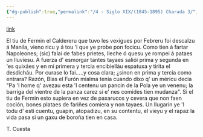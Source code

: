 ```yaml
---
{"dg-publish":true,"permalink":"/4 - Siglo XIX/(1845-1895) Charada 3/","tags":["#Siglo_19","central","Teodoro_Cuesta","escrito","Mieres","poema"]}
---
```


[link](https://asturies.com/cavedaynava/charada3.txt)

El tiu de Fermin el Caldereru 
que tuvo les vexigues por Febreru 
foi descalzu á Manila, vieno ricu 
y á tou 'l que ye probe pon focicu. 
Como tien á fartar Napoleones; (sic) 
falai de fabes prietes, lleche ó quesu 
ye rompei á pataes un lluviesu. 
A fuerza d' esmorgar tantes tayaes 
saliói prima y segunda en 'es quixáes 
y en mi primera y tercia encibielláu 
espatuxa y tirita el desdicháu.
Por curase lo fai.....y cosa clara;
¿sinon en prima y tercia como entrara?
Razón, Blas el Furón mialma tenia
cuando dixo q' un méricu decia
"Pa 'l home q' avezau esta 'l centenu
un pancín de la Pola ye un venenu;
la barriga del vientre de la panza
carez si e' nes comides tien mudanza".
Si el tiu de Fermin esto supiera
en vez de paxarucos y cevera
que non faen coción, bones plataes
de fariñes comiera y non tayaes.
Un llugarin ye 'l todu d' esti cuentu,
guapin, atopadizu, en su contentu,
el vieyu y el rapaz la vida pasa
si un gaxu de boroña tien en casa. 

T. Cuesta